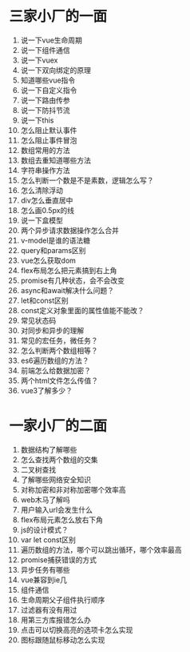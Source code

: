 # 三家小厂的一面
1. 说一下vue生命周期
2. 说一下组件通信
3. 说一下vuex
4. 说一下双向绑定的原理
5. 知道哪些vue指令
6. 说一下自定义指令
7. 说一下路由传参
8. 说一下防抖节流
9. 说一下this
10. 怎么阻止默认事件
11. 怎么阻止事件冒泡
12. 数组常用的方法
13. 数组去重知道哪些方法
14. 字符串操作方法
15. 怎么判断一个数是不是素数，逻辑怎么写？
16. 怎么清除浮动
17. div怎么垂直居中
18. 怎么画0.5px的线
19. 说一下盒模型
20. 两个异步请求数据操作怎么合并
21. v-model是谁的语法糖
22. query和params区别
23. vue怎么获取dom
24. flex布局怎么把元素搞到右上角
25. promise有几种状态，会不会改变
26. async和await解决什么问题？
27. let和const区别
28. const定义对象里面的属性值能不能改？
29. 常见状态码
30. 对同步和异步的理解
31. 常见的宏任务，微任务？
32. 怎么判断两个数组相等？
33. es6遍历数组的方法？
34. 前端怎么给数据加密？
35. 两个html文件怎么传值？
36. vue3了解多少？

# 一家小厂的二面
1. 数据结构了解哪些
2. 怎么查找两个数组的交集
3. 二叉树查找
4. 了解哪些网络安全知识
5. 对称加密和非对称加密哪个效率高
6. web木马了解吗
7. 用户输入url会发生什么
8. flex布局元素怎么放右下角
9. js的设计模式？
10. var let const区别
11. 遍历数组的方法，哪个可以跳出循环，哪个效率最高
12. promise捕获错误的方式
13. 异步任务有哪些
14. vue兼容到ie几
15. 组件通信
16. 生命周期父子组件执行顺序
17. 过滤器有没有用过
18. 用第三方库报错怎么办
19. 点击可以切换高亮的选项卡怎么实现
20. 图标跟随鼠标移动怎么实现